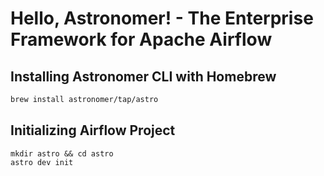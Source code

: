 # Hello, Astronomer! - The Enterprise Framework for Apache Airflow

## Installing Astronomer CLI with Homebrew

```sh
brew install astronomer/tap/astro
```

## Initializing Airflow Project

```
mkdir astro && cd astro
astro dev init
```
